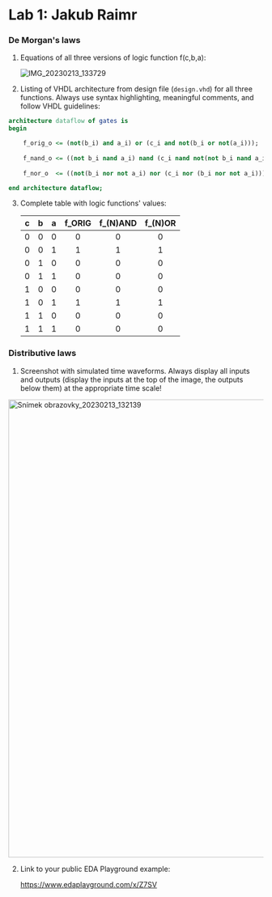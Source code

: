 # Lab 1: Jakub Raimr

### De Morgan's laws

1. Equations of all three versions of logic function f(c,b,a):

   ![IMG_20230213_133729](https://user-images.githubusercontent.com/95495159/218548064-187e72d8-dd2e-4a12-8de2-a26d5bb17072.jpg)


2. Listing of VHDL architecture from design file (`design.vhd`) for all three functions. Always use syntax highlighting, meaningful comments, and follow VHDL guidelines:

```vhdl
architecture dataflow of gates is
begin

    f_orig_o <= (not(b_i) and a_i) or (c_i and not(b_i or not(a_i)));
    
    f_nand_o <= ((not b_i nand a_i) nand (c_i nand not(not b_i nand a_i)));
    
    f_nor_o  <= ((not(b_i nor not a_i) nor (c_i nor (b_i nor not a_i)))); 

end architecture dataflow;
```

3. Complete table with logic functions' values:

   | **c** | **b** |**a** | **f_ORIG** | **f_(N)AND** | **f_(N)OR** |
   | :-: | :-: | :-: | :-: | :-: | :-: |
   | 0 | 0 | 0 | 0 | 0 | 0 |
   | 0 | 0 | 1 | 1 | 1 | 1 |
   | 0 | 1 | 0 | 0 | 0 | 0 |
   | 0 | 1 | 1 | 0 | 0 | 0 |
   | 1 | 0 | 0 | 0 | 0 | 0 |
   | 1 | 0 | 1 | 1 | 1 | 1 |
   | 1 | 1 | 0 | 0 | 0 | 0 |
   | 1 | 1 | 1 | 0 | 0 | 0 |

### Distributive laws

1. Screenshot with simulated time waveforms. Always display all inputs and outputs (display the inputs at the top of the image, the outputs below them) at the appropriate time scale!

<img width="906" alt="Snímek obrazovky_20230213_132139" src="https://user-images.githubusercontent.com/95495159/218548240-eb83b048-9f33-47a0-9aca-7b5b764db6dd.png">
   

2. Link to your public EDA Playground example:

   https://www.edaplayground.com/x/Z7SV
